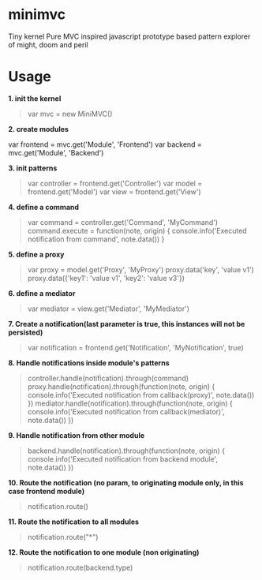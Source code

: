 minimvc
=======

Tiny kernel Pure MVC inspired javascript prototype based pattern explorer of might, doom and peril


Usage
=====

**1. init the kernel**
> var mvc = new MiniMVC() 

**2. create modules**

var frontend = mvc.get('Module', 'Frontend')
var backend = mvc.get('Module', 'Backend')

**3. init patterns**
> var controller = frontend.get('Controller')
> var model = frontend.get('Model')
> var view = frontend.get('View')

**4. define a command**
> var command = controller.get('Command', 'MyCommand')
> command.execute = function(note, origin) {
>   console.info('Executed notification from command', note.data())
> }

**5. define a proxy**
> var proxy = model.get('Proxy', 'MyProxy')
> proxy.data('key', 'value v1')
> proxy.data({'key1': 'value v1', 'key2': 'value v3'})

**6. define a mediator**
> var mediator = view.get('Mediator', 'MyMediator')

**7. Create a notification(last parameter is true, this instances will not be persisted)**
> var notification = frontend.get('Notification', 'MyNotification', true)

**8. Handle notifications inside module's patterns**
> controller.handle(notification).through(command)
> proxy.handle(notification).through(function(note, origin) { console.info('Executed notification from callback(proxy)', note.data()) })
> mediator.handle(notification).through(function(note, origin) { console.info('Executed notification from callback(mediator)', note.data()) })

**9. Handle notification from other module**
> backend.handle(notification).through(function(note, origin) { console.info('Executed notification from backend module', note.data()) })

**10. Route the notification (no param, to originating module only, in this case frontend module)**
> notification.route()

**11. Route the notification to all modules**
> notification.route("*")

**12. Route the notification to one module (non originating)**
> notification.route(backend.type)